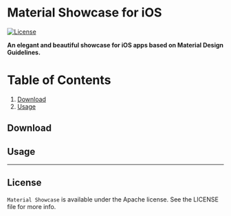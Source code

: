 # Material Showcase for iOS

[![License](https://img.shields.io/badge/license-Apache%202-4EB1BA.svg?style=flat-square)](https://www.apache.org/licenses/LICENSE-2.0.html)  

**An elegant and beautiful showcase for iOS apps based on Material Design Guidelines.**  


# Table of Contents
1. [Download](#download)
2. [Usage](#usage)


## Download  

## Usage

-----  
## License  

`Material Showcase` is available under the Apache license. See the LICENSE file for more info.
